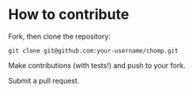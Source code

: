 # How to contribute

Fork, then clone the repository:
```
git clone git@github.com:your-username/chomp.git
```
Make contributions (with tests!) and push to your fork.

Submit a pull request.